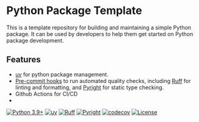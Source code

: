 # Python Package Template

This is a template repository for building and maintaining a simple Python package. It can be used by developers to help them get started on Python package development.

## Features
- [uv](https://docs.astral.sh/uv/) for python package management.
- [Pre-commit hooks](https://pre-commit.com) to run automated quality checks, including [Ruff](https://docs.astral.sh/ruff/) for linting and formatting, and [Pyright](https://github.com/microsoft/pyright) for static type checking.
- Github Actions for CI/CD
- 

[![Python 3.9+](https://img.shields.io/badge/python-3.9+-blue.svg)](https://www.python.org/downloads/)
[![uv](https://img.shields.io/endpoint?url=https://raw.githubusercontent.com/astral-sh/uv/main/assets/badge/v0.json)](https://github.com/astral-sh/uv)
[![Ruff](https://img.shields.io/endpoint?url=https://raw.githubusercontent.com/astral-sh/ruff/main/assets/badge/v2.json)](https://github.com/astral-sh/ruff)
[![Pyright](https://img.shields.io/badge/Pyright-enabled-brightgreen)](https://github.com/microsoft/pyright)
[![codecov](https://codecov.io/github/timvancann/yt-python-ci/graph/badge.svg?token=V7PPBOI0F0)](https://codecov.io/github/timvancann/yt-python-ci)
[![License](https://img.shields.io/github/license/michaelellis003/python-package-template)](https://github.com/michaelellis003/python-package-template/blob/main/LICENSE)
